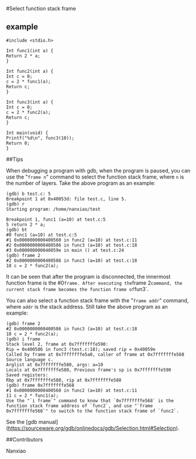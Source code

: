 #Select function stack frame

## example

```
#include <stdio.h>

Int func1(int a) {
Return 2 * a;
}

Int func2(int a) {
Int c = 0;
c = 2 * func1(a);
Return c;
}

Int func3(int a) {
Int c = 0;
c = 2 * func2(a);
Return c;
}

Int main(void) {
Printf("%d\n", func3(10));
Return 0;
}
```

##Tips

When debugging a program with gdb, when the program is paused, you can use the "`frame n`" command to select the function stack frame, where `n` is the number of layers. Take the above program as an example:

```
(gdb) b test.c: 5
Breakpoint 1 at 0x40053d: file test.c, line 5.
(gdb) r
Starting program: /home/nanxiao/test

Breakpoint 1, func1 (a=10) at test.c:5
5 return 2 * a;
(gdb) bt
#0 func1 (a=10) at test.c:5
#1 0x0000000000400560 in func2 (a=10) at test.c:11
#2 0x0000000000400586 in func3 (a=10) at test.c:18
#3 0x000000000040059e in main () at test.c:24
(gdb) frame 2
#2 0x0000000000400586 in func3 (a=10) at test.c:18
18 c = 2 * func2(a);
```

It can be seen that after the program is disconnected, the innermost function frame is the #0` frame. After executing the `frame 2` command, the current stack frame becomes the function frame of `fun3`.

You can also select a function stack frame with the "`frame addr`" command, where `addr` is the stack address. Still take the above program as an example:

```
(gdb) frame 2
#2 0x0000000000400586 in func3 (a=10) at test.c:18
18 c = 2 * func2(a);
(gdb) i frame
Stack level 2, frame at 0x7fffffffe590:
Rip = 0x400586 in func3 (test.c:18); saved rip = 0x40059e
Called by frame at 0x7fffffffe5a0, caller of frame at 0x7fffffffe568
Source language c.
Arglist at 0x7fffffffe580, args: a=10
Locals at 0x7fffffffe580, Previous frame's sp is 0x7fffffffe590
Saved registers:
Rbp at 0x7fffffffe580, rip at 0x7fffffffe588
(gdb) frame 0x7fffffffe568
#1 0x0000000000400560 in func2 (a=10) at test.c:11
11 c = 2 * func1(a);
Use the "`i frame`" command to know that `0x7fffffffe568` is the function stack frame address of `func2`, and use "`frame 0x7fffffffe568`" to switch to the function stack frame of `func2`.
```

See the [gdb manual] (https://sourceware.org/gdb/onlinedocs/gdb/Selection.html#Selection).

##Contributors

Nanxiao


